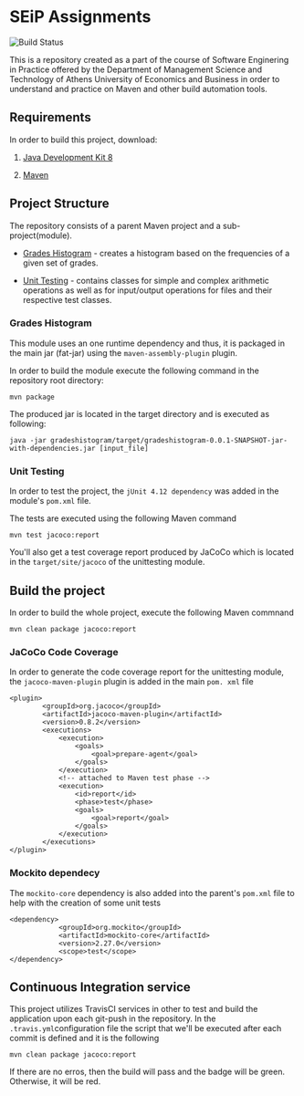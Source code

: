 # SEiP Assignments
![Build Status](https://travis-ci.com/Elviraant/seip-assignments-2020.svg?token=pzpqKfQedSgCeLFRqpFW&branch=master)

This is a repository created as a part of the course of Software Enginering in Practice offered by the Department of Management Science and Technology of Athens University of Economics and Business in order to understand and practice on Maven and other build automation tools.

## Requirements
In order to build this project, download:

1) [Java Development Kit 8](https://www.oracle.com/java/technologies/javase-jdk8-downloads.html)

2) [Maven](https://maven.apache.org/download.cgi)

## Project Structure
The repository consists of a parent Maven project and a sub-project(module).

* [Grades Histogram](gradeshistogram) - creates a histogram based on the frequencies of a given set of grades.

* [Unit Testing](unittesting) - contains classes for simple and complex arithmetic operations as well as for input/output operations for files and their respective test classes.
 
### Grades Histogram
This module uses an one runtime dependency and thus, it is packaged in the main jar (fat-jar) using the ```maven-assembly-plugin``` plugin.

In order to build the module execute the following command in the repository root directory:
```
mvn package
```

The produced jar is located in the target directory and is executed as following:
```
java -jar gradeshistogram/target/gradeshistogram-0.0.1-SNAPSHOT-jar-with-dependencies.jar [input_file]
```
### Unit Testing
In order to test the project, the ```jUnit 4.12 dependency``` was added in the module's ``` pom.xml ``` file.

The tests are executed using the following Maven command
```
mvn test jacoco:report
```

You'll also get a test coverage report produced by JaCoCo which is located in the ``` target/site/jacoco ``` of the unittesting module.  

## Build the project

In order to build the whole project, execute the following Maven commnand
```
mvn clean package jacoco:report
```

### JaCoCo Code Coverage
In order to generate the code coverage report for the unittesting module, the ```jacoco-maven-plugin``` plugin is added in the main ``` pom. xml ``` file

```
<plugin>
        <groupId>org.jacoco</groupId>
		<artifactId>jacoco-maven-plugin</artifactId>
		<version>0.8.2</version>
		<executions>
			<execution>
				<goals>
					<goal>prepare-agent</goal>
				</goals>
			</execution>
			<!-- attached to Maven test phase -->
			<execution>
				<id>report</id>
				<phase>test</phase>
				<goals>
					<goal>report</goal>
				</goals>
			</execution>
		</executions>
</plugin>
```

### Mockito dependecy
The ``` mockito-core ``` dependency is also added into the parent's ``` pom.xml ``` file to help with the creation of some unit tests


```
<dependency>
            <groupId>org.mockito</groupId>
            <artifactId>mockito-core</artifactId>
            <version>2.27.0</version>
            <scope>test</scope>
</dependency>
```
## Continuous Integration service
This project utilizes TravisCI services in other to test and build the application upon each git-push in the repository. In the ``` .travis.yml ```configuration file the script that we'll be executed after each commit is defined and it is the following
``` 
mvn clean package jacoco:report
```
If there are no erros, then the build will pass and the badge will be green. Otherwise, it will be red.
